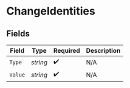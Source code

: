 # ChangeIdentities


## Fields

| Field              | Type               | Required           | Description        |
| ------------------ | ------------------ | ------------------ | ------------------ |
| `Type`             | *string*           | :heavy_check_mark: | N/A                |
| `Value`            | *string*           | :heavy_check_mark: | N/A                |